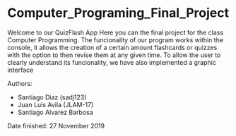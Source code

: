 # Computer_Programing_Final_Project
Welcome to our QuizFlash App
Here you can the final project for the class Computer Programming. The funcionality of our program works within the console, it allows the creation of a certain amount flashcards or quizzes with the option to then revise them at any given time. To allow the user to clearly understand its funcionality, we have also implemented a graphic interface

Authors: 
  - Santiago Diaz (sadj123)
  - Juan Luis Avila (JLAM-17)
  - Santiago Alvarez Barbosa 
  
Date finished: 27 November 2019
